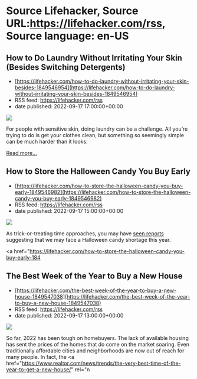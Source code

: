 # Source Lifehacker, Source URL:https://lifehacker.com/rss, Source language: en-US

## How to Do Laundry Without Irritating Your Skin (Besides Switching Detergents)
 - [https://lifehacker.com/how-to-do-laundry-without-irritating-your-skin-besides-1849546954](https://lifehacker.com/how-to-do-laundry-without-irritating-your-skin-besides-1849546954)
 - RSS feed: https://lifehacker.com/rss
 - date published: 2022-09-17 17:00:00+00:00

<img src="https://i.kinja-img.com/gawker-media/image/upload/s--hbXq2sUu--/c_fit,fl_progressive,q_80,w_636/3ee70bca9361feb00a2fa995d51f061b.jpg" /><p>For people with sensitive skin, doing laundry can be a challenge. All you’re trying to do is get your clothes clean, but something so seemingly simple can be much harder than it looks.</p><p><a href="https://lifehacker.com/how-to-do-laundry-without-irritating-your-skin-besides-1849546954">Read more...</a></p>

## How to Store the Halloween Candy You Buy Early
 - [https://lifehacker.com/how-to-store-the-halloween-candy-you-buy-early-1849546982](https://lifehacker.com/how-to-store-the-halloween-candy-you-buy-early-1849546982)
 - RSS feed: https://lifehacker.com/rss
 - date published: 2022-09-17 15:00:00+00:00

<img src="https://i.kinja-img.com/gawker-media/image/upload/s--s5Bj9ZTk--/c_fit,fl_progressive,q_80,w_636/bf40bf7fc6791b8db68478502e7782f8.jpg" /><p>As trick-or-treating time approaches, you may have <a href="https://www.washingtonpost.com/business/2022/07/28/hershey-candy-halloween/" rel="noopener noreferrer" target="_blank">seen reports</a> suggesting that we may face a Halloween candy shortage this year. </p><p><a href="https://lifehacker.com/how-to-store-the-halloween-candy-you-buy-early-184

## The Best Week of the Year to Buy a New House
 - [https://lifehacker.com/the-best-week-of-the-year-to-buy-a-new-house-1849547038](https://lifehacker.com/the-best-week-of-the-year-to-buy-a-new-house-1849547038)
 - RSS feed: https://lifehacker.com/rss
 - date published: 2022-09-17 13:00:00+00:00

<img src="https://i.kinja-img.com/gawker-media/image/upload/s---CUci-di--/c_fit,fl_progressive,q_80,w_636/c1d44db1a4618c4264af8838aa43dc71.jpg" /><p>So far, 2022 has been tough on homebuyers. The lack of available housing has sent the prices of the homes that do come on the market soaring. Even traditionally affordable cities and neighborhoods are now out of reach for many people. In fact, the <a href="https://www.realtor.com/news/trends/the-very-best-time-of-the-year-to-get-a-new-house/" rel="n
